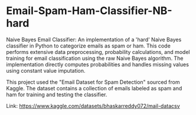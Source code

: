 # Email-Spam-Ham-Classifier-NB-hard
Naive Bayes Email Classifier: An implementation of a 'hard' Naive Bayes classifier in Python to categorize emails as spam or ham. This code performs extensive data preprocessing, probability calculations, and model training for email classification using the raw Naive Bayes algorithm. The implementation directly computes probabilities and handles missing values using constant value imputation.

This project used the "Email Dataset for Spam Detection" sourced from Kaggle. The dataset contains a collection of emails labeled as spam and ham for training and testing the classifier.

Link: https://www.kaggle.com/datasets/bhaskarreddy072/mail-datacsv
